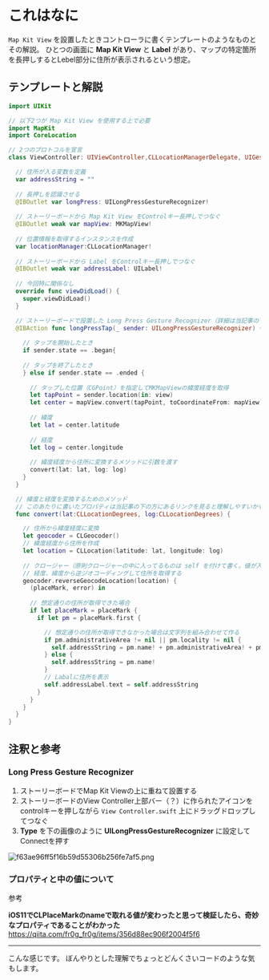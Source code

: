 # これはなに

`Map Kit View` を設置したときコントローラに書くテンプレートのようなものとその解説。
ひとつの画面に **Map Kit View** と **Label** があり、マップの特定箇所を長押しするとLebel部分に住所が表示されるという想定。

## テンプレートと解説

```swift:ViewController.swift
import UIKit

// 以下2つが Map Kit View を使用する上で必要
import MapKit
import CoreLocation

// 2つのプロトコルを宣言
class ViewController: UIViewController,CLLocationManagerDelegate, UIGestureRecognizerDelegate {

  // 住所が入る変数を定義
  var addressString = ""
  
  // 長押しを認識させる
  @IBOutlet var longPress: UILongPressGestureRecognizer!
  
  // ストーリーボードから Map Kit View をControlキー長押しでつなぐ
  @IBOutlet weak var mapView: MKMapView!
  
  // 位置情報を取得するインスタンスを作成
  var locationManager:CLLocationManager!
  
  // ストーリーボードから Label をControlキー長押しでつなぐ
  @IBOutlet weak var addressLabel: UILabel!
  
  // 今回特に関係なし
  override func viewDidLoad() {
    super.viewDidLoad()
  }

  // ストーリーボードで設置した Long Press Gesture Recognizer（詳細は当記事の下の方を参照）
  @IBAction func longPressTap(_ sender: UILongPressGestureRecognizer) {
    
    // タップを開始したとき
    if sender.state == .began{
    
    // タップを終了したとき
    } else if sender.state == .ended {
          
      // タップした位置（CGPoint）を指定してMKMapViewの緯度経度を取得
      let tapPoint = sender.location(in: view)
      let center = mapView.convert(tapPoint, toCoordinateFrom: mapView)
      
      // 緯度
      let lat = center.latitude
      
      // 経度
      let log = center.longitude
    
      // 緯度経度から住所に変換するメソッドに引数を渡す
      convert(lat: lat, log: log)
    }
  }

  // 緯度と経度を変換するためのメソッド
  // このあたりに書いたプロパティは当記事の下の方にあるリンクを見ると理解しやすいかも
  func convert(lat:CLLocationDegrees, log:CLLocationDegrees) {

    // 住所から緯度経度に変換
    let geocoder = CLGeocoder()
    // 緯度経度から住所を作成
    let location = CLLocation(latitude: lat, longitude: log)
    
    // クロージャー（原則クロージャーの中に入ってるものは self を付けて書く。値が入ったあとにカッコ内が呼ばれ、値が入るまではカッコの外が呼ばれる）
    // 経度、緯度から逆ジオコーディングして住所を取得する
    geocoder.reverseGeocodeLocation(location) {
      (placeMark, error) in
      
      // 想定通りの住所が取得できた場合
      if let placeMark = placeMark {
        if let pm = placeMark.first {

          // 想定通りの住所が取得できなかった場合は文字列を組み合わせて作る
          if pm.administrativeArea != nil || pm.locality != nil {
            self.addressString = pm.name! + pm.administrativeArea! + pm.locality!
          } else {
            self.addressString = pm.name!
          }
          // Labalに住所を表示
          self.addressLabel.text = self.addressString
        }
      }
    }
  }
}
```

## 注釈と参考

### Long Press Gesture Recognizer

1. ストーリーボードでMap Kit Viewの上に重ねて設置する
2. ストーリーボードのView Controller上部バー（？）に作られたアイコンをcontrolキーを押しながら `View Controller.swift` 上にドラッグドロップしてつなぐ
3. **Type** を下の画像のように **UILongPressGestureRecognizer** に設定してConnectを押す

![f63ae96ff5f16b59d55306b256fe7af5.png](https://qiita-image-store.s3.ap-northeast-1.amazonaws.com/0/413699/0bac3fe2-91e8-56a9-7ca4-25852b68ecde.png)

### プロパティと中の値について

参考

**iOS11でCLPlaceMarkのnameで取れる値が変わったと思って検証したら、奇妙なプロパティであることがわかった**
<https://qiita.com/fr0g_fr0g/items/356d88ec906f2004f5f6>

---

こんな感じです。
ぼんやりとした理解でちょっとどんくさいコードのような気もします。

